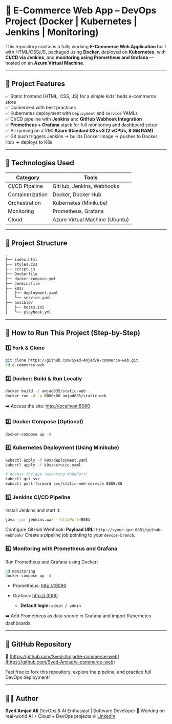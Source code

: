 # 🛒 E-Commerce Web App – DevOps Project (Docker | Kubernetes | Jenkins | Monitoring)

This repository contains a fully working **E-Commerce Web Application** built with HTML/CSS/JS, packaged using **Docker**, deployed on **Kubernetes**, with **CI/CD via Jenkins**, and **monitoring using Prometheus and Grafana** — hosted on an **Azure Virtual Machine**.

---

## 📌 Project Features

✅ Static frontend (HTML, CSS, JS) for a simple kids' beds e-commerce store  
✅ Dockerized with best practices  
✅ Kubernetes deployment with `Deployment` and `Service` YAMLs  
✅ CI/CD pipeline with **Jenkins** and **GitHub Webhook Integration**  
✅ **Prometheus + Grafana** stack for full monitoring and dashboard setup  
✅ All running on a VM: **Azure Standard D2s v3 (2 vCPUs, 8 GiB RAM)**  
✅ Git push triggers Jenkins → builds Docker image → pushes to Docker Hub → deploys to K8s

---

## 🧱 Technologies Used

| Category         | Tools                            |
|------------------|----------------------------------|
| CI/CD Pipeline   | GitHub, Jenkins, Webhooks        |
| Containerization | Docker, Docker Hub               |
| Orchestration    | Kubernetes (Minikube)            |
| Monitoring       | Prometheus, Grafana              |
| Cloud            | Azure Virtual Machine (Ubuntu)   |

---

## 📁 Project Structure

```bash
.
├── index.html
├── styles.css
├── script.js
├── Dockerfile
├── docker-compose.yml
├── Jenkinsfile
├── k8s/
│   ├── deployment.yaml
│   └── service.yaml
├── ansible/
│   ├── hosts.ini
│   └── playbook.yml
````

---

## 🚀 How to Run This Project (Step-by-Step)

### 1️⃣ Fork & Clone

```bash
git clone https://github.com/Syed-Amjad/e-commerce-web.git
cd e-commerce-web
```

### 2️⃣ Docker: Build & Run Locally

```bash
docker build -t amjad835/static-web .
docker run -d -p 8080:80 amjad835/static-web
```

➡️ Access the site: [http://localhost:8080](http://localhost:8080)

### 3️⃣ Docker Compose (Optional)

```bash
docker-compose up -d
```

### 4️⃣ Kubernetes Deployment (Using Minikube)

```bash
kubectl apply -f k8s/deployment.yaml
kubectl apply -f k8s/service.yaml

# Access the app (assuming NodePort)
kubectl get svc
kubectl port-forward svc/static-web-service 8080:80
```

### 5️⃣ Jenkins CI/CD Pipeline

Install Jenkins and start it:

```bash
java -jar jenkins.war --httpPort=8081
```

Configure GitHub Webhook:
**Payload URL:** `http://<your-ip>:8081/github-webhook/`
Create a pipeline job pointing to your `devops-branch`.

### 6️⃣ Monitoring with Prometheus and Grafana

Run Prometheus and Grafana using Docker:

```bash
cd monitoring
docker-compose up -d
```

* Prometheus: [http://<your-ip>:9090](http://<your-ip>:9090)
* Grafana: [http://<your-ip>:3000](http://<your-ip>:3000)

  * **Default login:** `admin / admin`

➡️ Add Prometheus as data source in Grafana and import Kubernetes dashboards.

---

## 📎 GitHub Repository

🔗 [https://github.com/Syed-Amjad/e-commerce-web](https://github.com/Syed-Amjad/e-commerce-web)

Feel free to fork this repository, explore the pipeline, and practice full DevOps deployment!

---

## 🙋‍♂️ Author

**Syed Amjad Ali**
DevOps & AI Enthusiast | Software Developer
📍 Working on real-world AI + Cloud + DevOps projects
🌐 [LinkedIn](http://www.linkedin.com/in/syed-amjad-ali-4188002a0)

```



